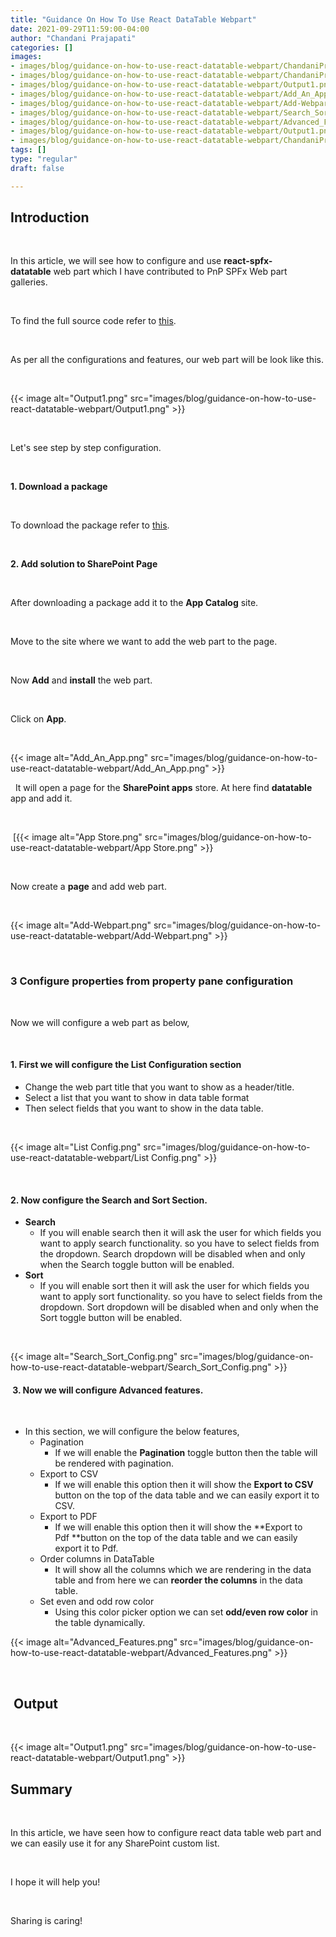 ```yaml
---
title: "Guidance On How To Use React DataTable Webpart"
date: 2021-09-29T11:59:00-04:00
author: "Chandani Prajapati"
categories: []
images:
- images/blog/guidance-on-how-to-use-react-datatable-webpart/ChandaniPrajapati.png
- images/blog/guidance-on-how-to-use-react-datatable-webpart/ChandaniPrajapati.png
- images/blog/guidance-on-how-to-use-react-datatable-webpart/Output1.png
- images/blog/guidance-on-how-to-use-react-datatable-webpart/Add_An_App.png
- images/blog/guidance-on-how-to-use-react-datatable-webpart/Add-Webpart.png
- images/blog/guidance-on-how-to-use-react-datatable-webpart/Search_Sort_Config.png
- images/blog/guidance-on-how-to-use-react-datatable-webpart/Advanced_Features.png
- images/blog/guidance-on-how-to-use-react-datatable-webpart/Output1.png
- images/blog/guidance-on-how-to-use-react-datatable-webpart/ChandaniPrajapati.png
tags: []
type: "regular"
draft: false

---
```


## Introduction

 

In this article, we will see how to configure and
use **react-spfx-datatable** web part which I have contributed to PnP
SPFx Web part galleries. 

 

To find the full source code refer to
[this](https://github.com/pnp/sp-dev-fx-webparts/tree/main/samples/react-datatable).

 

As per all the configurations and features, our web part will be look
like this.

 

{{< image alt="Output1.png" src="images/blog/guidance-on-how-to-use-react-datatable-webpart/Output1.png" >}}

 

Let\'s see step by step configuration.

 

**1. Download a package**

 

To download the package refer to
[this](https://github.com/chandaniprajapati/react-datatable/blob/main/sharepoint/solution/react-datatable.sppkg).

 

**2. Add solution to SharePoint Page**

 

After downloading a package add it to the **App Catalog** site.

 

Move to the site where we want to add the web part to the page.

 

Now **Add** and **install** the web part.

 

Click on **App**.

 

{{< image alt="Add_An_App.png" src="images/blog/guidance-on-how-to-use-react-datatable-webpart/Add_An_App.png" >}}

 
It will open a page for the **SharePoint apps** store. At here find
**datatable** app and add it.

 

 [{{< image alt="App Store.png" src="images/blog/guidance-on-how-to-use-react-datatable-webpart/App Store.png" >}}

 

Now create a **page** and add web part.

 

{{< image alt="Add-Webpart.png" src="images/blog/guidance-on-how-to-use-react-datatable-webpart/Add-Webpart.png" >}}
 

 

### **3 Configure properties from property pane configuration** 

 

Now we will configure a web part as below,

 

#### 1. First we will configure the List Configuration section 

-   Change the web part title that you want to show as a header/title.
-   Select a list that you want to show in data table format
-   Then select fields that you want to show in the data table.

 

{{< image alt="List Config.png" src="images/blog/guidance-on-how-to-use-react-datatable-webpart/List Config.png" >}}

 

#### **2. Now configure the Search and Sort Section.** 

-   **Search**
    -   If you will enable search then it will ask the user for which
        fields you want to apply search functionality. so you have to
        select fields from the dropdown. Search dropdown will be
        disabled when and only when the Search toggle button will be
        enabled. 
-   **Sort**
    -   If you will enable sort then it will ask the user for which
        fields you want to apply sort functionality. so you have to
        select fields from the dropdown. Sort dropdown will be disabled
        when and only when the Sort toggle button will be enabled. 

 

{{< image alt="Search_Sort_Config.png" src="images/blog/guidance-on-how-to-use-react-datatable-webpart/Search_Sort_Config.png" >}}

####  3. Now we will configure Advanced features. 

 

-   In this section, we will configure the below features,
    -   Pagination
        -   If we will enable the **Pagination** toggle button then the
            table will be rendered with pagination.
    -   Export to CSV
        -   If we will enable this option then it will show the **Export
            to CSV** button on the top of the data table and we can
            easily export it to CSV.
    -   Export to PDF
        -   If we will enable this option then it will show the **Export
            to Pdf **button on the top of the data table and we can
            easily export it to Pdf.
    -   Order columns in DataTable
        -   It will show all the columns which we are rendering in the
            data table and from here we can **reorder the columns** in
            the data table.
    -   Set even and odd row color
        -   Using this color picker option we can set **odd/even row
            color** in the table dynamically.

{{< image alt="Advanced_Features.png" src="images/blog/guidance-on-how-to-use-react-datatable-webpart/Advanced_Features.png" >}}

 

##  Output

 

{{< image alt="Output1.png" src="images/blog/guidance-on-how-to-use-react-datatable-webpart/Output1.png" >}}
 

## Summary

 

In this article, we have seen how to configure react data table web part
and we can easily use it for any SharePoint custom list.

 

I hope it will help you!

 

Sharing is caring!

 